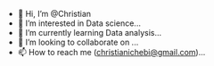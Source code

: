 - 👋 Hi, I’m @Christian
- 👀 I’m interested in Data science...
- 🌱 I’m currently learning Data analysis...
- 💞️ I’m looking to collaborate on ...
- 📫 How to reach me (christianichebi@gmail.com)...

<!---
Jaykold/Jaykold is a ✨ special ✨ repository because its `README.md` (this file) appears on your GitHub profile.
You can click the Preview link to take a look at your changes.
--->
